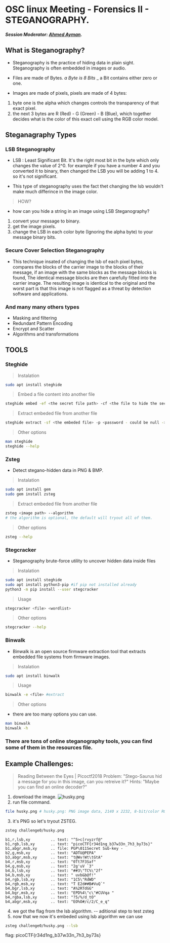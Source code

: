 # OSC linux Meeting - Forensics II - STEGANOGRAPHY.
##### Session Moderator: [Ahmed Ayman](https://github.com/a7medayman6).

## What is Steganography?

- Steganography is the practice of hiding data in plain sight. Steganography is often embedded in images or audio.

- Files are made of Bytes. _a Byte is 8 Bits_ _ a Bit contains either zero or one.

- Images are made of pixels, pixels are made of 4 bytes:

1. byte one is the alpha which changes controls the transparency of that exact pixel.
2. the next 3 bytes are R (Red) - G (Green) - B (Blue), which together decides
what is the color of this exact cell using the RGB color model.

## Steganagraphy Types 

### LSB Steganography

- LSB : Least Significant Bit. It's the right most bit in the byte which only changes the value of 2^0.
for example if you have a number 4 and you converted it to binary, then changed 
the LSB you will be adding 1 to 4. so it's not significant.

- This type of steganography uses the fact thet changing the lsb wouldn't make much differince in the image color.

> HOW? 
- how can you hide a string in an image using LSB Steganography? 
1. convert your message to binary.
2. get the image pixels.
3. change the LSB in each color byte (Ignoring the alpha byte) to your message binary bits.


### Secure Cover Selection Steganography

- This technique insated of changing the lsb of each pixel bytes, compares the blocks of the carrier 
image to the blocks of their message, if an image with the same blocks as the
message blocks is found, The identical message blocks are then carefully fitted into the carrier
image. The resulting image is identical to the original and the worst part is that 
this image is not flagged as a threat by detection software and applications.

### And many many others types

- Masking and filtering
- Redundant Pattern Encoding
- Encrypt and Scatter
- Algorithms and transformations


## TOOLS

### Steghide

> Instalation 
```bash 
sudo apt install steghide
```	
> Embed a file content into another file
```bash
steghide embed -ef <the secret file path> -cf <the file to hide the secret in path> -p <password to protect the data - could be null ->
```

> Extract embeded file from another file
```bash
steghide extract -sf <the embeded file> -p <password - could be null -> -xf <output file>
```

> Other options
```bash
man steghide
steghide --help
```

### Zsteg

- Detect stegano-hidden data in PNG & BMP.

> Instalation 
```bash 
sudo apt install gem
sudo gem install zsteg
```	

> Extract embeded file from another file
```bash
zsteg <image path> --algorithm 
# the algorithm is optional, the default will tryout all of them. 
```

> Other options
```bash
zsteg --help
```


### Stegcracker

- Steganography brute-force utility to uncover hidden data inside files

> Instalation 
```bash 
sudo apt install steghide
sudo apt install python3-pip #if pip not installed already
python3 -m pip install --user stegcracker
```	

> Usage
```bash
stegcracker <file> <wordlist> 
```

> Other options
```bash
stegcracker --help
```

### Binwalk

-  Binwalk is an open source firmware extraction tool that extracts embedded file systems from firmware images.

> Instalation 
```bash 
sudo apt install binwalk
```	

> Usage
```bash
binwalk -e <file> #extract 
```

> Other options
- there are too many options you can use.
```bash
man binwalk
binwalk -h
```
### There are tons of online steganography tools, you can find some of them in the resources file.

## Example Challenges:

> Reading Between the Eyes | Picoctf2018
> Problem: "Stego-Saurus hid a message for you in this image, can you retreive it?"
> Hints: "Maybe you can find an online decoder?"
1. download the image.
![husky.png](Challenge0/husky.png)
2. run file command.
```bash
file husky.png # husky.png: PNG image data, 2140 x 2232, 8-bit/color RGBA, non-interlaced
```	
3. it's PNG so let's tryout ZSTEG.
```bash
zsteg challenge0/husky.png
```
```
b1,r,lsb,xy         .. text: "^5>c[rvyzrf@"
b1,rgb,lsb,xy       .. text: "picoCTF{r34d1ng_b37w33n_7h3_by73s}"
b1,abgr,msb,xy      .. file: PGP\011Secret Sub-key -
b2,g,msb,xy         .. text: "ADTU@PEPA"
b3,abgr,msb,xy      .. text: "t@Wv!Wt\tGtA"
b4,r,msb,xy         .. text: "0Tt7F3Saf"
b4,g,msb,xy         .. text: "2g'uV `3"
b4,b,lsb,xy         .. text: "##3\"TC%\"2f"
b4,b,msb,xy         .. text: " uvb&b@f!"
b4,rgb,lsb,xy       .. text: "1C5\"RdWD"
b4,rgb,msb,xy       .. text: "T E2d##B#VuQ`"
b4,bgr,lsb,xy       .. text: "A%2RTdGG"
b4,bgr,msb,xy       .. text: "EPD%4\"c\"#CUVqa "
b4,rgba,lsb,xy      .. text: "?5/%/d_tO"
b4,abgr,msb,xy      .. text: "EO%O#/c/2/C_e_q"
```
4. we got the flag from the lsb algorithm.
-- aditional step to test zsteg
5. now that we now it's embeded using lsb algorithm we can use 
```bash
zsteg challenge0/husky.png --lsb
```
flag: picoCTF{r34d1ng_b37w33n_7h3_by73s}


